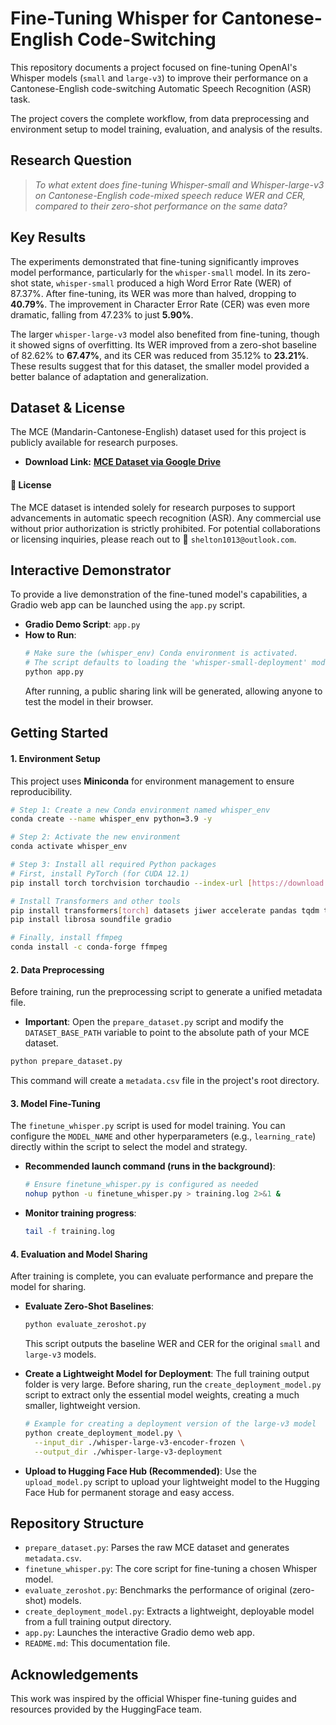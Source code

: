 # Fine-Tuning Whisper for Cantonese-English Code-Switching

This repository documents a project focused on fine-tuning OpenAI's Whisper models (`small` and `large-v3`) to improve their performance on a Cantonese-English code-switching Automatic Speech Recognition (ASR) task.

The project covers the complete workflow, from data preprocessing and environment setup to model training, evaluation, and analysis of the results.

## Research Question

> *To what extent does fine-tuning Whisper-small and Whisper-large-v3 on Cantonese-English code-mixed speech reduce WER and CER, compared to their zero-shot performance on the same data?*

## Key Results

The experiments demonstrated that fine-tuning significantly improves model performance, particularly for the `whisper-small` model. In its zero-shot state, `whisper-small` produced a high Word Error Rate (WER) of 87.37%. After fine-tuning, its WER was more than halved, dropping to **40.79%**. The improvement in Character Error Rate (CER) was even more dramatic, falling from 47.23% to just **5.90%**.

The larger `whisper-large-v3` model also benefited from fine-tuning, though it showed signs of overfitting. Its WER improved from a zero-shot baseline of 82.62% to **67.47%**, and its CER was reduced from 35.12% to **23.21%**. These results suggest that for this dataset, the smaller model provided a better balance of adaptation and generalization.

## Dataset & License

The MCE (Mandarin-Cantonese-English) dataset used for this project is publicly available for research purposes.

* **Download Link:** [**MCE Dataset via Google Drive**](https://drive.google.com/file/d/1CFgHxTzYBKnIkRVBdCwlJXahZq3Zi87B/view)

#### 📄 License

The MCE dataset is intended solely for research purposes to support advancements in automatic speech recognition (ASR). Any commercial use without prior authorization is strictly prohibited. For potential collaborations or licensing inquiries, please reach out to 📮 `shelton1013@outlook.com`.

## Interactive Demonstrator

To provide a live demonstration of the fine-tuned model's capabilities, a Gradio web app can be launched using the `app.py` script.

* **Gradio Demo Script**: `app.py`
* **How to Run**:
  ```bash
  # Make sure the (whisper_env) Conda environment is activated.
  # The script defaults to loading the 'whisper-small-deployment' model.
  python app.py
  ```
  After running, a public sharing link will be generated, allowing anyone to test the model in their browser.

## Getting Started

#### 1. Environment Setup

This project uses **Miniconda** for environment management to ensure reproducibility.

```bash
# Step 1: Create a new Conda environment named whisper_env
conda create --name whisper_env python=3.9 -y

# Step 2: Activate the new environment
conda activate whisper_env

# Step 3: Install all required Python packages
# First, install PyTorch (for CUDA 12.1)
pip install torch torchvision torchaudio --index-url [https://download.pytorch.org/whl/cu121](https://download.pytorch.org/whl/cu121)

# Install Transformers and other tools
pip install transformers[torch] datasets jiwer accelerate pandas tqdm tensorboard
pip install librosa soundfile gradio

# Finally, install ffmpeg
conda install -c conda-forge ffmpeg
```

#### 2. Data Preprocessing

Before training, run the preprocessing script to generate a unified metadata file.

* **Important**: Open the `prepare_dataset.py` script and modify the `DATASET_BASE_PATH` variable to point to the absolute path of your MCE dataset.

```bash
python prepare_dataset.py
```
This command will create a `metadata.csv` file in the project's root directory.

#### 3. Model Fine-Tuning

The `finetune_whisper.py` script is used for model training. You can configure the `MODEL_NAME` and other hyperparameters (e.g., `learning_rate`) directly within the script to select the model and strategy.

* **Recommended launch command (runs in the background)**:
  ```bash
  # Ensure finetune_whisper.py is configured as needed
  nohup python -u finetune_whisper.py > training.log 2>&1 &
  ```
* **Monitor training progress**:
  ```bash
  tail -f training.log
  ```

#### 4. Evaluation and Model Sharing

After training is complete, you can evaluate performance and prepare the model for sharing.

* **Evaluate Zero-Shot Baselines**:
  ```bash
  python evaluate_zeroshot.py
  ```
  This script outputs the baseline WER and CER for the original `small` and `large-v3` models.

* **Create a Lightweight Model for Deployment**:
  The full training output folder is very large. Before sharing, run the `create_deployment_model.py` script to extract only the essential model weights, creating a much smaller, lightweight version.
  ```bash
  # Example for creating a deployment version of the large-v3 model
  python create_deployment_model.py \
    --input_dir ./whisper-large-v3-encoder-frozen \
    --output_dir ./whisper-large-v3-deployment
  ```

* **Upload to Hugging Face Hub (Recommended)**:
  Use the `upload_model.py` script to upload your lightweight model to the Hugging Face Hub for permanent storage and easy access.

## Repository Structure

* `prepare_dataset.py`: Parses the raw MCE dataset and generates `metadata.csv`.
* `finetune_whisper.py`: The core script for fine-tuning a chosen Whisper model.
* `evaluate_zeroshot.py`: Benchmarks the performance of original (zero-shot) models.
* `create_deployment_model.py`: Extracts a lightweight, deployable model from a full training output directory.
* `app.py`: Launches the interactive Gradio demo web app.
* `README.md`: This documentation file.

## Acknowledgements

This work was inspired by the official Whisper fine-tuning guides and resources provided by the HuggingFace team.
